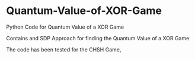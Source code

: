 # Quantum-Value-of-XOR-Game
Python Code for Quantum Value of a XOR Game

Contains and SDP Approach for finding the Quantum Value of a XOR Game

The code has been tested for the CHSH Game,
